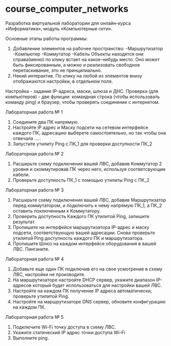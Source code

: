 # course_computer_networks
Разработка виртуальной лаборатории для онлайн-курса «Информатика», модуль «Компьютерные сети». 

Основные этапы работы программы: 
1. Добавление элементов на рабочее пространство: 
-Маршрутизатор
-Компьютер 
-Коммутатор
-Кабель
Объекты находятся они справа(меню) по клику встает на какое-нибудь место. Оно может быть фиксированным, а можно и реализовать 
свободное перетаскивание, это не принципиально. 
2. Некий интерактив. 
По клику на любой из элементов внизу отображаются настройки, в отдельном поле. 

Настройка - задание IP-адреса, маски, шлюза и ДНС. 
Проверка (для компьютеров) - две функции: командная строка (чтобы использовать команду ping) и браузер, 
чтобы проверять соединение с интернетом. 

Лабораторная работа № 1
1.	Соедините два ПК напрямую.
2.	Настройте IP адрес и Маску подсети на сетевом интерфейсе каждого ПК, адресацию выберете самостоятельно, но так чтобы она отвечала …..
3.	Запустите утилиту Ping с ПК_1 для проверки доступности ПК_2

Лабораторная работа № 2
1.	Расширьте схему подключения вашей ЛВС, добавив Коммутатор 2 уровня и скоммутировав ПК через него, используя соответсвующие кабели.
2.	Проверьте доступность ПК_1 с помощью утилиты Ping с ПК_2

Лабораторная работа № 3
1.	Расширьте схему подключения вашей ЛВС, добавив Маршрутизатор перед коммутатором, и подключить к нему напрямую ПК_1, а ПК_2 оставить поключенным к Коммутатору.
2.	Проверить доступность Каждого ПК утилитой Ping, запишите результат.
3.	Пропишите на интерфейсе маршрутизатора IP-адрес и маску подсети, соответствующую вашей адресации. Снова проверьте утилитой Ping доступность каждого ПК и маршрутизатора.
4.	Пропишите Шлюз на каждом интерфейсе оборудования в вашей ЛВС. Пинганите.

Лабораторная работа № 4
1.	Добавьте еще один ПК подключив его на свое усмотрение в схему ЛВС, настройки не производите.
2.	На маршрутизаторе настройте DHCP сервер, укажите диапазон IP-адресов который будет использоваться для настройки вашей ЛВС.
3.	Настройте на каждом ПК получение IP адреса автоматически, проверьте утилитой Ping.
4.	Настройте на маршрутизаторе DNS сервер, обновите конфигурацию на каждом ПК.

Лабораторная работа № 5
1.	Подключите Wi-Fi точку доступа в схему ЛВС.
2.	Укажите статический IP адрес точки доступа Wi-Fi
3.	Выполните ping.

